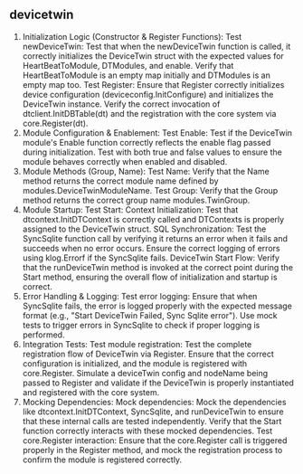 
## devicetwin

1. Initialization 
Logic (Constructor & Register Functions):
Test newDeviceTwin:
Test that when the newDeviceTwin function is called, it correctly initializes the DeviceTwin struct with the expected values for HeartBeatToModule, DTModules, and enable.
Verify that HeartBeatToModule is an empty map initially and DTModules is an empty map too.
Test Register:
Ensure that Register correctly initializes device configuration (deviceconfig.InitConfigure) and initializes the DeviceTwin instance.
Verify the correct invocation of dtclient.InitDBTable(dt) and the registration with the core system via core.Register(dt).
2. Module Configuration & Enablement:
Test Enable:
Test if the DeviceTwin module's Enable function correctly reflects the enable flag passed during initialization.
Test with both true and false values to ensure the module behaves correctly when enabled and disabled.
3. Module Methods (Group, Name):
Test Name:
Verify that the Name method returns the correct module name defined by modules.DeviceTwinModuleName.
Test Group:
Verify that the Group method returns the correct group name modules.TwinGroup.
4. Module Startup:
Test Start:
Context Initialization: Test that dtcontext.InitDTContext is correctly called and DTContexts is properly assigned to the DeviceTwin struct.
SQL Synchronization:
Test the SyncSqlite function call by verifying it returns an error when it fails and succeeds when no error occurs.
Ensure the correct logging of errors using klog.Errorf if the SyncSqlite fails.
DeviceTwin Start Flow:
Verify that the runDeviceTwin method is invoked at the correct point during the Start method, ensuring the overall flow of initialization and startup is correct.
5. Error Handling & Logging:
Test error logging:
Ensure that when SyncSqlite fails, the error is logged properly with the expected message format (e.g., "Start DeviceTwin Failed, Sync Sqlite error").
Use mock tests to trigger errors in SyncSqlite to check if proper logging is performed.
6. Integration Tests:
Test module registration:
Test the complete registration flow of DeviceTwin via Register. Ensure that the correct configuration is initialized, and the module is registered with core.Register.
Simulate a deviceTwin config and nodeName being passed to Register and validate if the DeviceTwin is properly instantiated and registered with the core system.
7. Mocking Dependencies:
Mock dependencies:
Mock the dependencies like dtcontext.InitDTContext, SyncSqlite, and runDeviceTwin to ensure that these internal calls are tested independently. Verify that the Start function correctly interacts with these mocked dependencies.
Test core.Register interaction:
Ensure that the core.Register call is triggered properly in the Register method, and mock the registration process to confirm the module is registered correctly.